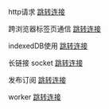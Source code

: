 http请求 [跳转连接](./HTTP.md)

跨浏览器标签页通信 [跳转连接](./channel.md)

indexedDB使用 [跳转连接](./indexedDB.md)

长链接 socket [跳转连接](./socket.md)

发布订阅 [跳转连接](./PS.md)

worker [跳转连接](./worker.md)
